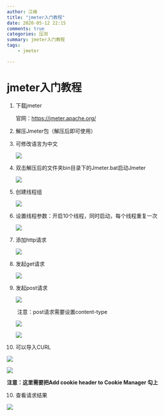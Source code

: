 ```yaml
---
author: 江峰
title: "jmeter入门教程"
date: 2020-05-12 22:15
comments: true
categories: 压测
summary: jmeter入门教程
tags: 
	- jmeter

---
```




# jmeter入门教程

1. 下载jmeter

   官网：https://jmeter.apache.org/

2. 解压Jmeter包（解压后即可使用）

3. 可修改语言为中文

   ![](https://img-blog.csdnimg.cn/c9ea2f2fae0e4806bebfdc3e7ecad347.png)

4. 双击解压后的文件夹bin目录下的Jmeter.bat启动Jmeter

   ![](https://img-blog.csdnimg.cn/6a719791901e437590603276a6cedfb7.png#pic_center)

5. 创建线程组

   ![](https://img-blog.csdnimg.cn/4380a774fbf3434c882fdb52761a6a4e.png)

6. 设置线程参数：开启10个线程，同时启动，每个线程重复一次

   ![](https://img-blog.csdnimg.cn/ed9ae8dac6a84651b340353c22a3e413.png)

7. 添加http请求

   ![](https://img-blog.csdnimg.cn/a2f0e74ab3434f17b44fc1ebba739e13.png)

8. 发起get请求

   ![](https://img-blog.csdnimg.cn/165e4d0459984b65872369baa1221a6f.png)

9. 发起post请求

   ![](https://img-blog.csdnimg.cn/656f2ec789af4612861a48217a1a78d5.png)

   ​	注意：post请求需要设置content-type

   ![](https://img-blog.csdnimg.cn/d3e49a6bd7e14893a5f38d438bb8ff48.png)

   ![](https://img-blog.csdnimg.cn/62028f9ed2f2439bb1c8d873a39a3d5f.png)

10. 可以导入CURL

   ![](https://img-blog.csdnimg.cn/e0135ad476f64f8e91c4d5526755b755.png)

   ![](https://img-blog.csdnimg.cn/0574069ddab74ebca284cd2785ea28a3.png)

**注意：这里需要把Add cookie header to Cookie Manager 勾上**

10. 查看请求结果

![](https://img-blog.csdnimg.cn/694cb95c84e646d8b0888b27202fc59a.png#pic_center)

